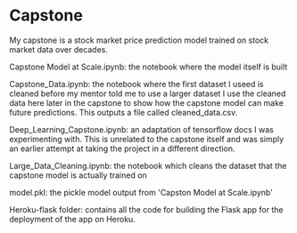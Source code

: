 # Capstone

My capstone is a stock market price prediction model trained on stock market data over decades.

Capstone Model at Scale.ipynb: the notebook where the model itself is built

Capstone_Data.ipynb: the notebook where the first dataset I useed is cleaned before my mentor told me to use a larger dataset 
I use the cleaned data here later in the capstone to show how the capstone model can make future predictions.
This outputs a file called cleaned_data.csv.

Deep_Learning_Capstone.ipynb: an adaptation of tensorflow docs I was experimenting with.
This is unrelated to the capstone itself and was simply an earlier attempt at taking the project in a different direction.

Large_Data_Cleaning.ipynb: the notebook which cleans the dataset that the capstone model is actually trained on

model.pkl: the pickle model output from 'Capston Model at Scale.ipynb'

Heroku-flask folder: contains all the code for building the Flask app for the deployment of the app on Heroku.
